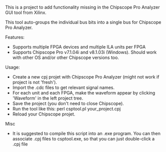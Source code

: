 This is a project to add functionality missing in the Chipscope Pro Analyzer GUI tool from Xilinx.


This tool auto-groups the individual bus bits into a single bus for Chipscope Pro Analyzer.

Features:
- Supports multiple FPGA devices and multiple ILA units per FPGA
- Supports Chipscope Pro v7.1.04i and v8.1.03i (Windows). Should work with other OS and/or other Chipscope versions too.

Usage:
- Create a new cpj projet with Chipscope Pro Analyzer (might not work if project is not 'fresh').
- Import the .cdc files to get relevant signal names.
- For each unit and each FPGA, make the waveform appear by clicking 'Waveform' in the left project tree.
- Save the project (you don't need to close Chipscope).
- Run the tool like this: perl csptool.pl your\_project.cpj
- Reload your Chipscope projet.

Misc
- It is suggested to compile this script into an .exe program. You can then associate .cpj files to csptool.exe, so that you can just double-click a .cpj file

